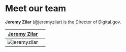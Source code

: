 # Meet our team

**Jeremy Zilar** (@jeremyzilar) is the Director of Digital.gov.

| <a href="http://github.com/jeremyzilar" target="_blank">**Jeremy Zilar**</a> | |
| :---: |:---:|
| ![jeremyzilar](https://avatars3.githubusercontent.com/u/395641?s=150) |  |
